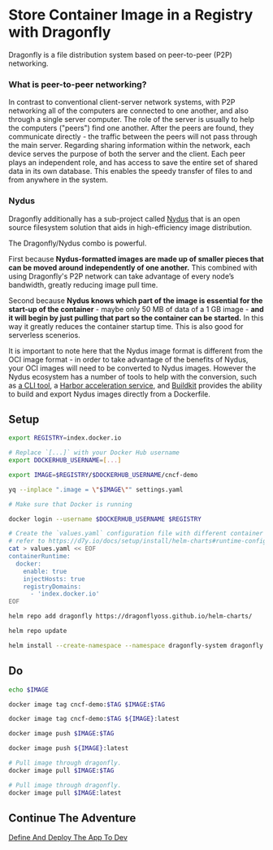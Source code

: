 # Store Container Image in a Registry with Dragonfly

Dragonfly is a file distribution system based on peer-to-peer (P2P) networking.

### What is peer-to-peer networking?

In contrast to conventional client-server network systems, with P2P networking all of the computers are connected to one another, and also through a single server computer. The role of the server is usually to help the computers ("peers") find one another. After the peers are found, they communicate directly - the traffic between the peers will not pass through the main server. Regarding sharing information within the network, each device serves the purpose of both the server and the client. Each peer plays an independent role, and has access to save the entire set of shared data in its own database. This enables the speedy transfer of files to and from anywhere in the system.

### Nydus

Dragonfly additionally has a sub-project called [Nydus](https://nydus.dev/) that is an open source filesystem solution that aids in high-efficiency image distribution.

The Dragonfly/Nydus combo is powerful. 

First because **Nydus-formatted images are made up of smaller pieces that can be moved around independently of one another.** This combined with using Dragonfly's P2P network can take advantage of every node’s bandwidth, greatly reducing image pull time.

Second because **Nydus knows which part of the image is essential for the start-up of the container** - maybe only 50 MB of data of a 1 GB image - **and it will begin by just pulling that part so the container can be started.** In this way it greatly reduces the container startup time. This is also good for serverless scenerios.  

It is important to note here that the Nydus image format is different from the OCI image format - in order to take advantage of the benefits of Nydus, your OCI images will need to be converted to Nydus images. However the Nydus ecosystem has a number of tools to help with the conversion, such as [a CLI tool](https://github.com/dragonflyoss/image-service/blob/master/docs/nydusify.md), a [Harbor acceleration service](https://github.com/goharbor/acceleration-service), and [Buildkit](https://github.com/moby/buildkit/issues/2046) provides the ability to build and export Nydus images directly from a Dockerfile.

## Setup

```bash
export REGISTRY=index.docker.io

# Replace `[...]` with your Docker Hub username
export DOCKERHUB_USERNAME=[...]

export IMAGE=$REGISTRY/$DOCKERHUB_USERNAME/cncf-demo

yq --inplace ".image = \"$IMAGE\"" settings.yaml

# Make sure that Docker is running

docker login --username $DOCKERHUB_USERNAME $REGISTRY

# Create the `values.yaml` configuration file with different container runtime,
# refer to https://d7y.io/docs/setup/install/helm-charts#runtime-configuration-guide-for-dragonfly-helm-chart.
cat > values.yaml << EOF
containerRuntime:
  docker:
    enable: true
    injectHosts: true
    registryDomains:
      - 'index.docker.io'
EOF

helm repo add dragonfly https://dragonflyoss.github.io/helm-charts/

helm repo update

helm install --create-namespace --namespace dragonfly-system dragonfly dragonfly/dragonfly -f values.yaml
```

## Do

```bash
echo $IMAGE

docker image tag cncf-demo:$TAG $IMAGE:$TAG

docker image tag cncf-demo:$TAG ${IMAGE}:latest

docker image push $IMAGE:$TAG

docker image push ${IMAGE}:latest

# Pull image through dragonfly.
docker image pull $IMAGE:$TAG

# Pull image through dragonfly.
docker image pull $IMAGE:latest
```

## Continue The Adventure

[Define And Deploy The App To Dev](../define-deploy-dev/README.md)
